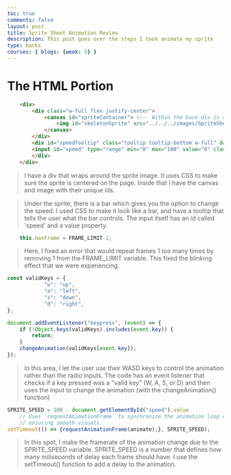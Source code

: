 ```yaml
---
toc: true
comments: false
layout: post
title: Sprite Sheet Animation Review
description: This post goes over the steps I took animate my sprite
type: hacks
courses: { blogs: {week: 5} }
---
```


# The HTML Portion
```html
    <div>
        <div class="w-full flex justify-center">
            <canvas id="spriteContainer"> <!-- Within the base div is a canvas. An HTML canvas is used only for graphics. It allows the user to access some basic functions related to the image created on the canvas (including animation) -->
                <img id="skeletonSprite" src="../../../images/SpriteSheet.png">  // change sprite here
            </canvas>
        </div>
        <div id="speedTooltip" class="tooltip tooltip-bottom w-full" data-tip="ChangeSpeed">
        <input id="speed" type="range" min="0" max="100" value="0" class="range mt-4" />
        </div>
    </div>
```

> I have a div that wraps around the sprite image. It uses CSS to make sure the sprite is centered on the page. Inside that I have the canvas and image with their unique ids.

> Under the sprite, there is a bar which gives you the option to change the speed. I used CSS to make it look like a bar, and have a tooltip that tells the user what the bar controls. The input itself has an id called 'speed' and a value property.

```js
    this.maxFrame = FRAME_LIMIT-1;
```

> Here, I fixed an error that would repeat frames 1 too many times by removing 1 from the FRAME_LIMIT variable. This fixed the blinking effect that we were experiencing.

```js
const validKeys = {
            "w": "up",
            "a": "left",
            "s": "down",
            "d": "right",
};

document.addEventListener("keypress", (event) => {
    if (!Object.keys(validKeys).includes(event.key)) {
        return;
    }
    changeAnimation(validKeys[event.key]); 
});
```

> In this area, I let the user use their WASD keys to control the animation rather than the radio inputs. The code has an event listener that checks if a key pressed was a "valid key" (W, A, S, or D) and then uses the input to change the animation (with the changeAnimation() function)

```js
SPRITE_SPEED = 100 - document.getElementById("speed").value
    // Uses `requestAnimationFrame` to synchronize the animation loop with the display's refresh rate,
    // ensuring smooth visuals.
setTimeout(() => {requestAnimationFrame(animate);}, SPRITE_SPEED);
```

> In this spot, I make the framerate of the animation change due to the SPRITE_SPEED variable. SPRITE_SPEED is a number that defines how many miliseconds of delay each frame should have. I use the setTimeout() function to add a delay to the animation.